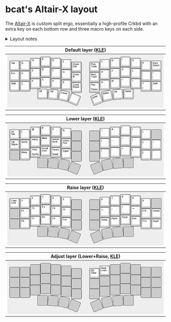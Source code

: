 # bcat's Altair-X layout

The [Altair-X](https://ai03.com/projects/altair/) is custom split ergo,
essentially a high-profile Crkbd with an extra key on each bottom row and three
macro keys on each side.

<details>
<summary>Layout notes</summary>

* Based on [split 3x6+3](/layouts/split_3x6_3/bcat) layout.
* The leftmost bottom row key is mapped to Alt, enabling easier access to combos
  like Alt+F4.
* The rightmost bottom row key is mapped to Super rather than just hiding it in
  a layer.
* The left macro keys are mapped to browser zoom hotkeys, which are annoying to
  press otherwise.
* The right macro keys are mapped to media keys (play/pause, next, previous).
</details>

| Default layer ([KLE](https://www.keyboard-layout-editor.com/#/gists/45acb37c9686c23498b04f370aa7ab0e)) |
| :-: |
| ![Layout](layer_default.png) |

| Lower layer ([KLE](https://www.keyboard-layout-editor.com/#/gists/dce6f730978a7e1538fd08e21415388d)) |
| :-: |
| ![Layout](layer_lower.png) |

| Raise layer ([KLE](https://www.keyboard-layout-editor.com/#/gists/a937f1b889842d7532dd8ba78c1bc2a5)) |
| :-: |
| ![Layout](layer_raise.png) |

| Adjust layer (Lower+Raise, [KLE](https://www.keyboard-layout-editor.com/#/gists/437ce871d4e709ce920a5cb39f026ae3)) |
| :-: |
| ![Layout](layer_adjust.png) |
